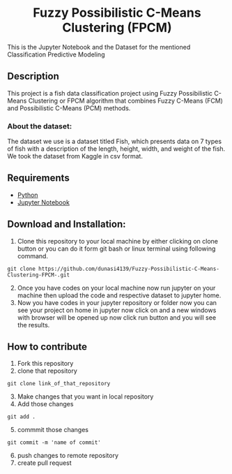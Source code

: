 <h1 align="center">Fuzzy Possibilistic C-Means Clustering (FPCM)</h1>
This is the Jupyter Notebook and the Dataset for the mentioned Classification Predictive Modeling

## Description

This project is a fish data classification project using Fuzzy Possibilistic C-Means Clustering or FPCM algorithm that combines Fuzzy C-Means (FCM) and Possibilistic C-Means (PCM) methods.

### About the dataset:

The dataset we use is a dataset titled Fish, which presents data on 7 types of fish with a description of the length, height, width, and weight of the fish. We took the dataset from Kaggle in csv format.

## Requirements

- [Python](https://www.python.org/?downloads)
- [Jupyter Notebook](https://www.dataquest.io/blog/jupyter-notebook-tutorial/)

## Download and Installation:

1. Clone this repository to your local machine by either clicking on clone button or you can do it form git bash or linux terminal using following command.

```
git clone https://github.com/dunasi4139/Fuzzy-Possibilistic-C-Means-Clustering-FPCM-.git
```

2. Once you have codes on your local machine now run jupyter on your machine then upload the code and respective dataset to jupyter home.
3. Now you have codes in your jupyter repository or folder now you can see your project on home in jupyter now click on and a new windows with browser will be opened up now click run button and you will see the results.

## How to contribute

1. Fork this repository
2. clone that repository

```
git clone link_of_that_repository
```

3. Make changes that you want in local repository
4. Add those changes

```
git add .
```

5. commmit those changes

```
git commit -m 'name of commit'
```

6. push changes to remote repository
7. create pull request
